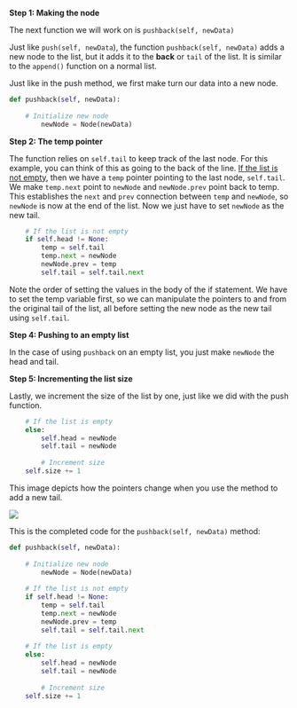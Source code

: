 <!--title={Inserting Items at the End - Explain}--> 

<!--badges={Algorithms:4,Python:2}-->

<!--concepts={Inserting Into a Linked List}-->

**Step 1: Making the node**

The next function we will work on is `pushback(self, newData)`

Just like `push(self, newData`), the function `pushback(self, newData)` adds a new node to the list, but it adds it to the **back** or `tail` of the list. It is similar to the `append()` function on a normal list.

Just like in the push method, we first make turn our data into a new node. 

```python
def pushback(self, newData): 
  	
    # Initialize new node
		newNode = Node(newData) 
```

**Step 2: The temp pointer**

The function relies on `self.tail` to keep track of the last node. For this example, you can think of this as going to the back of the line. <u>If the list is not empty</u>, then we have a `temp` pointer pointing to the last node, `self.tail`. We make `temp.next` point to `newNode` and `newNode.prev` point back to temp. This establishes the `next` and `prev` connection between `temp` and `newNode`, so `newNode` is now at the end of the list. Now we just have to set `newNode` as the new tail. 

```python
    # If the list is not empty
    if self.head != None: 
        temp = self.tail
        temp.next = newNode
        newNode.prev = temp
        self.tail = self.tail.next
```

Note the order of setting the values in the body of the if statement. We have to set the temp variable first, so we can manipulate the pointers to and from the original tail of the list, all before setting the new node as the new tail using `self.tail`. 

**Step 4: Pushing to an empty list**

In the case of using `pushback` on an empty list, you just make `newNode` the head and tail. 

**Step 5: Incrementing the list size**

Lastly, we increment the size of the list by one, just like we did with the push function.

```python
    # If the list is empty
    else:
        self.head = newNode 
        self.tail = newNode
        
		# Increment size
    self.size += 1
```

This image depicts how the pointers change when you use the method to add a new tail. 

<img src="https://media.geeksforgeeks.org/wp-content/cdn-uploads/gq/2014/03/DLL_add_end1.png">

This is the completed code for the `pushback(self, newData)` method:

```python
def pushback(self, newData): 
  	
    # Initialize new node
		newNode = Node(newData) 
		
    # If the list is not empty
    if self.head != None: 
        temp = self.tail
        temp.next = newNode
        newNode.prev = temp
        self.tail = self.tail.next
    
    # If the list is empty
    else:
        self.head = newNode 
        self.tail = newNode
        
		# Increment size
    self.size += 1
```

